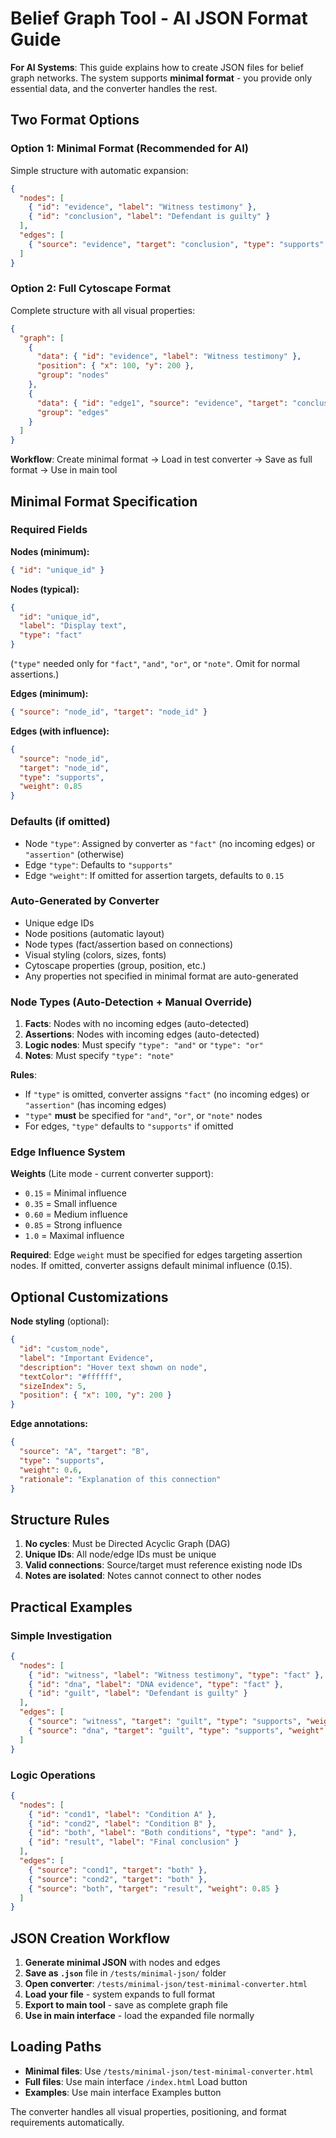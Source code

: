 # Belief Graph Tool - AI JSON Format Guide

**For AI Systems**: This guide explains how to create JSON files for belief graph networks. The system supports **minimal format** - you provide only essential data, and the converter handles the rest.

## Two Format Options

### Option 1: Minimal Format (Recommended for AI)
Simple structure with automatic expansion:
```json
{
  "nodes": [
    { "id": "evidence", "label": "Witness testimony" },
    { "id": "conclusion", "label": "Defendant is guilty" }
  ],
  "edges": [
    { "source": "evidence", "target": "conclusion", "type": "supports" }
  ]
}
```

### Option 2: Full Cytoscape Format
Complete structure with all visual properties:
```json
{
  "graph": [
    {
      "data": { "id": "evidence", "label": "Witness testimony" },
      "position": { "x": 100, "y": 200 },
      "group": "nodes"
    },
    {
      "data": { "id": "edge1", "source": "evidence", "target": "conclusion" },
      "group": "edges"
    }
  ]
}
```

**Workflow**: Create minimal format → Load in test converter → Save as full format → Use in main tool

## Minimal Format Specification

### Required Fields

**Nodes (minimum):**
```json
{ "id": "unique_id" }
```

**Nodes (typical):**
```json
{ 
  "id": "unique_id",
  "label": "Display text",
  "type": "fact"
}
```
(`"type"` needed only for `"fact"`, `"and"`, `"or"`, or `"note"`. Omit for normal assertions.)

**Edges (minimum):**
```json
{ "source": "node_id", "target": "node_id" }
```

**Edges (with influence):**
```json
{ 
  "source": "node_id", 
  "target": "node_id", 
  "type": "supports",
  "weight": 0.85
}
```

### Defaults (if omitted)
- Node `"type"`: Assigned by converter as `"fact"` (no incoming edges) or `"assertion"` (otherwise)
- Edge `"type"`: Defaults to `"supports"`
- Edge `"weight"`: If omitted for assertion targets, defaults to `0.15`

### Auto-Generated by Converter
- Unique edge IDs
- Node positions (automatic layout)
- Node types (fact/assertion based on connections)
- Visual styling (colors, sizes, fonts)
- Cytoscape properties (group, position, etc.)
- Any properties not specified in minimal format are auto-generated

### Node Types (Auto-Detection + Manual Override)

1. **Facts**: Nodes with no incoming edges (auto-detected)
2. **Assertions**: Nodes with incoming edges (auto-detected)  
3. **Logic nodes**: Must specify `"type": "and"` or `"type": "or"`
4. **Notes**: Must specify `"type": "note"`

**Rules**:
- If `"type"` is omitted, converter assigns `"fact"` (no incoming edges) or `"assertion"` (has incoming edges)
- `"type"` **must** be specified for `"and"`, `"or"`, or `"note"` nodes
- For edges, `"type"` defaults to `"supports"` if omitted

### Edge Influence System

**Weights** (Lite mode - current converter support):
- `0.15` = Minimal influence
- `0.35` = Small influence  
- `0.60` = Medium influence
- `0.85` = Strong influence
- `1.0` = Maximal influence

**Required**: Edge `weight` must be specified for edges targeting assertion nodes. If omitted, converter assigns default minimal influence (0.15).
## Optional Customizations

**Node styling** (optional):
```json
{
  "id": "custom_node",
  "label": "Important Evidence", 
  "description": "Hover text shown on node",
  "textColor": "#ffffff",
  "sizeIndex": 5,
  "position": { "x": 100, "y": 200 }
}
```

**Edge annotations:**
```json
{
  "source": "A", "target": "B",
  "type": "supports", 
  "weight": 0.6,
  "rationale": "Explanation of this connection"
}
```

## Structure Rules

1. **No cycles**: Must be Directed Acyclic Graph (DAG)
2. **Unique IDs**: All node/edge IDs must be unique
3. **Valid connections**: Source/target must reference existing node IDs
4. **Notes are isolated**: Notes cannot connect to other nodes

## Practical Examples

### Simple Investigation
```json
{
  "nodes": [
    { "id": "witness", "label": "Witness testimony", "type": "fact" },
    { "id": "dna", "label": "DNA evidence", "type": "fact" },
    { "id": "guilt", "label": "Defendant is guilty" }
  ],
  "edges": [
    { "source": "witness", "target": "guilt", "type": "supports", "weight": 0.6 },
    { "source": "dna", "target": "guilt", "type": "supports", "weight": 0.85 }
  ]
}
```

### Logic Operations
```json
{
  "nodes": [
    { "id": "cond1", "label": "Condition A" },
    { "id": "cond2", "label": "Condition B" }, 
    { "id": "both", "label": "Both conditions", "type": "and" },
    { "id": "result", "label": "Final conclusion" }
  ],
  "edges": [
    { "source": "cond1", "target": "both" },
    { "source": "cond2", "target": "both" },
    { "source": "both", "target": "result", "weight": 0.85 }
  ]
}
```

## JSON Creation Workflow

1. **Generate minimal JSON** with nodes and edges
2. **Save as `.json`** file in `/tests/minimal-json/` folder
3. **Open converter**: `/tests/minimal-json/test-minimal-converter.html`
4. **Load your file** - system expands to full format
5. **Export to main tool** - save as complete graph file
6. **Use in main interface** - load the expanded file normally

## Loading Paths

- **Minimal files**: Use `/tests/minimal-json/test-minimal-converter.html`
- **Full files**: Use main interface `/index.html` Load button
- **Examples**: Use main interface Examples button

The converter handles all visual properties, positioning, and format requirements automatically.
